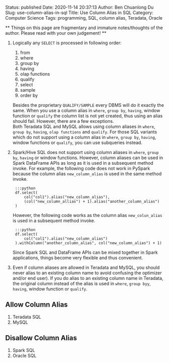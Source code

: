 Status: published
Date: 2020-11-14 20:37:13
Author: Ben Chuanlong Du
Slug: use-column-alias-in-sql
Title: Use Column Alias in SQL
Category: Computer Science
Tags: programming, SQL, column alias, Teradata, Oracle

**
Things on this page are
fragmentary and immature notes/thoughts of the author.
Please read with your own judgement!
**


1. Logically any `SELECT` is processed in following order:

    1. from
    2. where
    3. group by
    4. having
    5. olap functions
    6. qualify
    7. select 
    8. sample
    9. order by

    Besides the proprietary `QUALIFY/SAMPLE` every DBMS will do it exactly the same.
    When you use a column alias in
    `where`, `group by`, `having`, window function or `qualify`
    the column list is not yet created, 
    thus using an alias should fail.
    However, 
    there are a few exceptions.  
    Both Teradata SQL and MySQL allows using column aliases in
    `where`, `group by`, `having`, `olap functions` and `qualify`.
    For those SQL variants which do not support using a column alias
    in `where`, `group by`, `having`, window functions or `qualify`,
    you can use subqueries instead.

2. Spark/Hive SQL does not support using column aliases 
    in `where`, `group by`, `having` or window functions.
    However, 
    column aliases can be used in Spark DataFrame APIs 
    as long as it is used in a subsequent method invoke.
    For example,
    the following code does not work in PySpark 
    because the column alias `new_column_alias` is used in the same method invoke.

        :::python
        df.select(
            col("col1").alias("new_column_alias"),
            (col("new_column_allias") + 1).alias("another_column_alias")
        )

    However,
    the following code works 
    as the column alias `new_colun_alias` is used in a subsequent method invoke.

        :::python
        df.select(
            col("col1").alias("new_column_alias")
        ).withColumn("another_column_alias", col("new_column_alias") + 1)

    Since Spark SQL and DataFrame APIs can be mixed together in Spark applications,
    things become very flexible and thus convenient.

2. Even if column aliases are allowed in Teradata and MySQL, 
    you should never alias to an existing column name 
    to avoid confusing the optimizer and/or end user).
    If you do alias to an existing column name in Teradata,
    the original column instead of the alias is used 
    in `where`, `group byy`, `having`, window function or `qualify`.

## Allow Column Alias 

1. Teradata SQL
2. MySQL

## Disallow Column Alias 

1. Spark SQL
2. Oracle SQL
